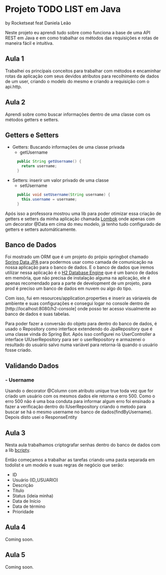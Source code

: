 # Projeto TODO LIST em Java
by Rocketseat feat Daniela Leão

Neste projeto eu aprendi tudo sobre como funciona a base de uma API REST em Java e em como trabalhar os métodos das requisições e rotas de maneira fácil e intuitiva.

## Aula 1

Trabalhei os princípais conceitos para trabalhar com métodos e encaminhar rotas da aplicação com seus devidos atributos para recolhimento de dados de um user, criando o modelo do mesmo e criando a requisição com o api.http.

## Aula 2

Aprendi sobre como buscar informações dentro de uma classe com os métodos getters e setters.

## Getters e Setters
- Getters: Buscando informações de uma classe privada
  - getUsername
  ```java
    public String getUsername() {
      return username;
    }
  ```
- Setters: inserir um valor privado de uma classe
  - setUsername
  ```java
    public void setUsername(String username) {
      this.username = username;
    }
  ```

Após isso a professora mostrou uma lib para poder otimizar essa criação de getters e setters da minha aplicação chamada [Lombok](https://projectlombok.org/) onde apenas com um decorator @Data em cima do meu modelo, já tenho tudo configurado de getters e setters automáticamente.

## Banco de Dados 
Foi mostrado um ORM que é um projeto do própio springbot chamado [Spring Data JPA](https://spring.io/projects/spring-data-jpa) para podermos usar como camada de comunicação na nossa aplicação para o banco de dados. E o banco de dados que iremos utilizar nessa aplicação é o [H2 Database Engine](https://www.h2database.com/html/main.html) que é um banco de dados em memória, que não precisa de instalação alguma na aplicação, ele é apenas recomendado para a parte de development de um projeto, para prod é preciso um banco de dados em nuvem ou algo do tipo.

Com isso, fui em resources/application.properties e inserir as váriaveis de ambiente e suas configurações e consegui logar no console dentro de [http://localhost:8080/h2-console] onde posso ter acesso visualmente ao banco de dados e suas tabelas.

Para poder fazer a conversão do objeto para dentro do banco de dados, é usado o Repository como interface extendendo do JpaRepository que é uma classe vinda do Spring Bot.
Após isso configurei no UserController a interface UIUserRepository para ser o userRepository e armazenei o resultado do usuário salvo numa variável para retorna-lá quando o usuário fosse criado.

## Validando Dados

### - Username
  Usando o decorator @Column com atributo unique true toda vez que for criado um usuário com os mesmos dados ele retorna o erro 500. Como o erro 500 não é uma boa conduta para informar algum erro foi ensinado a fazer a verificação dentro do IUserRepository criando o metodo para buscar se há o mesmo username no banco de dados(findByUsername).
  Depois disto usei o ResponseEntity


## Aula 3

Nesta aula trabalhamos criptografar senhas dentro do banco de dados com a lib [bcripty](https://github.com/patrickfav/bcrypt).

Então começamos a trabalhar as tarefas criando uma pasta separada em todolist e um modelo e suas regras de negócio que serão:

- ID
- Usuário (ID_USUARIO)
- Descrição
- Título
- Status (ideia minha)
- Data de Início
- Data de término
- Prioridade

## Aula 4

Coming soon.

## Aula 5

Coming soon.